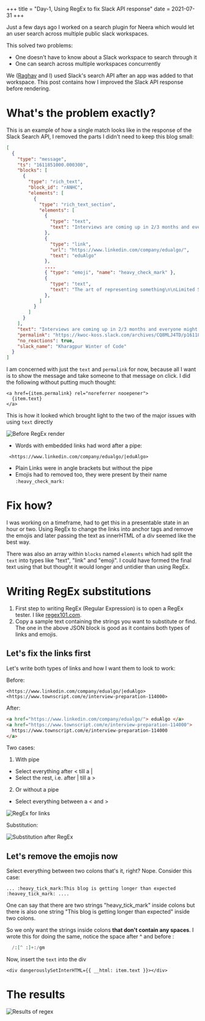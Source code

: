+++
title = "Day-1, Using RegEx to fix Slack API response"
date = 2021-07-31
+++

Just a few days ago I worked on a search plugin for Neera which would let an user search across multiple public slack workspaces.

This solved two problems:

- One doesn't have to know about a Slack workspace to search through it
- One can search across multiple workspaces concurrently

We ([Raghav](https://rakaar.github.io/) and I) used Slack's search API after an app was added to that workspace. This post contains how I improved the Slack API response before rendering.

# What's the problem exactly?

This is an example of how a single match looks like in the response of the Slack Search API, I removed the parts I didn't need to keep this blog small:

```json
[
  {
    "type": "message",
    "ts": "1611851000.000300",
    "blocks": [
      {
        "type": "rich_text",
        "block_id": "rANHC",
        "elements": [
          {
            "type": "rich_text_section",
            "elements": [
              {
                "type": "text",
                "text": "Interviews are coming up in 2/3 months and everyone might be tensed on what to revise and how to learn so many things in such a shortage of time.\n\nDon't worry we have your back. We at "
              },
              {
                "type": "link",
                "url": "https://www.linkedin.com/company/edualgo/",
                "text": "eduAlgo"
              },
              ....
              { "type": "emoji", "name": "heavy_check_mark" },
              {
                "type": "text",
                "text": "The art of representing something\n\nLimited Seats! Get yourself one today\n"
              },
            ]
          }
        ]
      }
    ],
    "text": "Interviews are coming up in 2/3 months and everyone might be tensed on what to revise and how to learn so many things in such a shortage of time.\n\nDon't worry we have your back. We at <https://www.linkedin.com/company/edualgo/|eduAlgo> are coming up with something important for the interview preparation. This course is cheaper for money but not by quality.\n\ninterview preparation has three main parameters,\n:heavy_check_mark:practising enough problem\n:heavy_check_mark:fixing your communication skills\n:heavy_check_mark:learning how to represent a certain thing\n\nThis course (which is of Life Time availability) is meant to combine problem-solving, communicating with the interviewer and representation skills of a person up to a certain level so that that interviewee can be confident enough on what to do and what not to.\n\nWhat does this course contain?\n:heavy_check_mark:100 + Selected DSA problems solved through a video explanation\n:heavy_check_mark:150 + practise problems\n:heavy_check_mark:Aptitude Problems to practise\n:heavy_check_mark:A beginner's guide to Communicating properly\n:heavy_check_mark:The art of representing something\n\nLimited Seats! Get yourself one today\n<https://www.townscript.com/e/interview-preparation-114000>",
    "permalink": "https://kwoc-koss.slack.com/archives/CQ8MLJ4TD/p1611851000000300",
    "no_reactions": true,
    "slack_name": "Kharagpur Winter of Code"
  }
]
```

I am concerned with just the `text` and `permalink` for now, because all I want is to show the message and take someone to that message on click.
I did the following without putting much thought:

```tsx
<a href={item.permalink} rel="noreferrer nooepener">
  {item.text}
</a>
```

This is how it looked which brought light to the two of the major issues with using `text` directly

![Before RegEx render](before_render.png)

- Words with embedded links had word after a pipe:

```text
 <https://www.linkedin.com/company/edualgo/|eduAlgo>
```

- Plain Links were in angle brackets but without the pipe
- Emojis had to removed too, they were present by their name `:heavy_check_mark:`

# Fix how?

I was working on a timeframe, had to get this in a presentable state in an hour or two. Using RegEx to change the links into anchor tags and remove the emojis and later passing the text as innerHTML of a div seemed like the best way.

There was also an array within `blocks` named `elements` which had split the `text` into types like "text", "link" and "emoji". I could have formed the final text using that but thought it would longer and untidier than using RegEx.

# Writing RegEx substitutions

1. First step to writing RegEx (Regular Expression) is to open a RegEx tester. I like [regex101.com](https://regex101.com/).
2. Copy a sample text containing the strings you want to substitute or find. The one in the above JSON block is good as it contains both types of links and emojis.

## Let's fix the links first

Let's write both types of links and how I want them to look to work:

Before:

```text
<https://www.linkedin.com/company/edualgo/|eduAlgo>
<https://www.townscript.com/e/interview-preparation-114000>
```

After:

```html
<a href="https://www.linkedin.com/company/edualgo/"> eduAlgo </a>
<a href="https://www.townscript.com/e/interview-preparation-114000">
  https://www.townscript.com/e/interview-preparation-114000
</a>
```

Two cases:

1. With pipe

- Select everything after < till a |
- Select the rest, i.e. after | till a >

2. Or without a pipe

- Select everything between a < and >

![RegEx for links](link_regex.png)

Substitution:

![Substitution after RegEx](link_regex_substitution.png)

## Let's remove the emojis now

Select everything between two colons that's it, right? Nope. Consider this case:

```text
... :heavy_tick_mark:This blog is getting longer than expected :heavey_tick_mark: ....
```

One can say that there are two strings "heavy_tick_mark" inside colons but there is also one string "This blog is getting longer than expected" inside two colons.

So we only want the strings inside colons **that don't contain any spaces**. I wrote this for doing the same, notice the space after ^ and before :

```ex
  /:[^ :]+:/gm
```

Now, insert the `text` into the div

```tsx
<div dangerouslySetInterHTML={{ __html: item.text }}></div>
```

# The results

![Results of regex](after_render.png)
